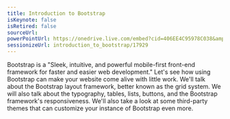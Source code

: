 ```yaml
---
title: Introduction to Bootstrap
isKeynote: false
isRetired: false
sourceUrl:
powerPointUrl: https://onedrive.live.com/embed?cid=406EE4C95978C038&amp;resid=406EE4C95978C038%2161577&amp;authkey=AJ7l_1_tBP_Uo28&amp;em=2
sessionizeUrl: introduction_to_bootstrap/17929
---
```

Bootstrap is a "Sleek, intuitive, and powerful mobile-first front-end framework for faster and easier web development." Let's see how using Bootstrap can make your website come alive with little work. We'll talk about the Bootstrap layout framework, better known as the grid system.  We will also talk about the typography, tables, lists, buttons, and the Bootstrap framework's responsiveness. We'll also take a look at some third-party themes that can customize your instance of Bootstrap even more.
